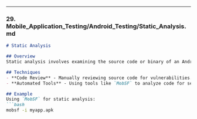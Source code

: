 
---

### 29. **Mobile_Application_Testing/Android_Testing/Static_Analysis.md**

```markdown
# Static Analysis

## Overview
Static analysis involves examining the source code or binary of an Android application without executing it. This helps identify security vulnerabilities, coding issues, and potential exploits.

## Techniques
- **Code Review** - Manually reviewing source code for vulnerabilities.
- **Automated Tools** - Using tools like `MobSF` to analyze code for security issues.

## Example
Using `MobSF` for static analysis:
```bash
mobsf -i myapp.apk

